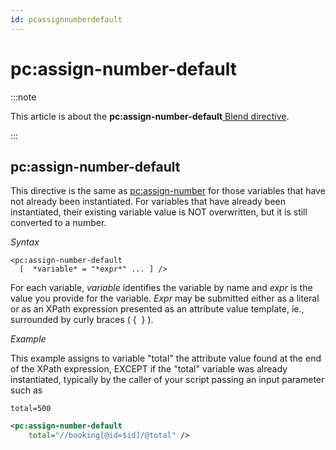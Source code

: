 ```yaml
---
id: pcassignnumberdefault
---
```


# pc:assign-number-default




:::note

This article is about the **pc:assign-number-default**[ Blend directive](/Repositories/Blend_directives).

:::

## **pc:assign-number-default**

This directive is the same as [pc:assign-number](/Repositories/Blend_directives/pcassignnumber.md) for those variables that have not already been instantiated. For variables that have already been instantiated, their existing variable value is NOT overwritten, but it is still converted to a number.

*Syntax*

```
<pc:assign-number-default
  [  *variable* = "*expr*" ... ] />
```

For each variable, *variable* identifies the variable by name and *expr* is the value you provide for the variable. *Expr* may be submitted either as a literal or as an XPath expression presented as an attribute value template, ie., surrounded by curly braces ( {  } ).

*Example*

This example assigns to variable "total" the attribute value found at the end of the XPath expression, EXCEPT if the "total" variable was already instantiated, typically by the caller of your script passing an input parameter such as

```
total=500
```

```xml
<pc:assign-number-default
    total="//booking[@id=$id]/@total" />
```

 